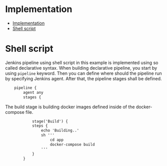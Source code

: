 # Implementation

- [Implementation](#implementation)
- [Shell script](#shell-script)


# Shell script 

Jenkins pipeline using shell script in this example is implemented using so called declarative syntax. When building declarative pipeline, you start by using `pipeline` keyword. Then you can define where should the pipeline run by specifying Jenkins agent. After that, the pipeline stages shall be defined. 

```txt
    pipeline {
        agent any
        stages {
```

The build stage is building docker images defined inside of the docker-compose file. 

```txt
            stage('Build') {
            steps {
                echo 'Building..'
                sh '''
                    cd app
                    docker-compose build
                '''
            }
        }

```

